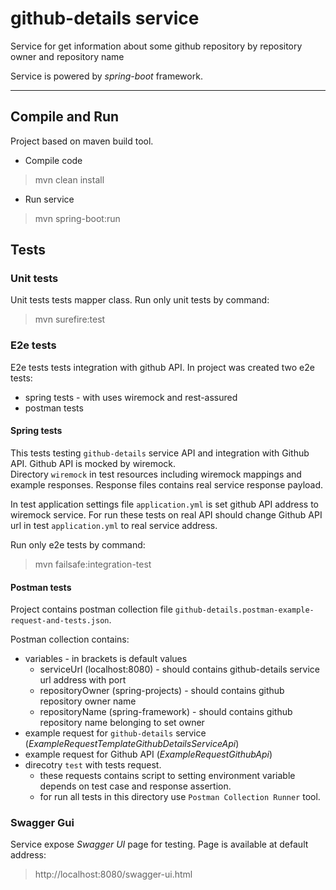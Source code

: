 # github-details service

Service for get information about some github repository by repository owner and repository name

Service is powered by *spring-boot* framework.

---

## Compile and Run
Project based on maven build tool.

* Compile code
> mvn clean install

* Run service
> mvn spring-boot:run

## Tests

### Unit tests
Unit tests tests mapper class. Run only unit tests by command:
> mvn surefire:test


### E2e tests
E2e tests tests integration with github API.
In project was created two e2e tests:
* spring tests - with uses wiremock and rest-assured
* postman tests

#### Spring tests
This tests testing `github-details` service API and integration with Github API.
Github API is mocked by wiremock.<br/> 
Directory `wiremock` in test resources including wiremock mappings and example responses.
Response files contains real service response payload.

In test application settings file `application.yml` is set github API address to wiremock service.
For run these tests on real API should change Github API url in test `application.yml` to real service address.

Run only e2e tests by command:
> mvn failsafe:integration-test

#### Postman tests
Project contains postman collection file `github-details.postman-example-request-and-tests.json`. <br/>

Postman collection contains:

* variables - in brackets is default values
    * serviceUrl (localhost:8080) - should contains github-details service url address with port
    * repositoryOwner (spring-projects) - should contains github repository owner name
    * repositoryName (spring-framework) - should contains github repository name belonging to set owner
* example request for `github-details` service (*ExampleRequestTemplateGithubDetailsServiceApi*)
* example request for Github API (*ExampleRequestGithubApi*)
* direcotry `test` with tests request. 
    * these requests contains script to setting environment variable depends on test case and response assertion.
    * for run all tests in this directory use `Postman Collection Runner` tool.


### Swagger Gui
Service expose *Swagger UI* page for testing. Page is available at default address:
> http://localhost:8080/swagger-ui.html



